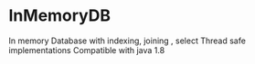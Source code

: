 # InMemoryDB
In memory Database with indexing, joining , select 
Thread safe implementations
Compatible with java 1.8
